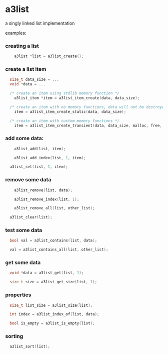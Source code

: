 
a3list
======

a singly linked list implementation

examples:

### creating a list
```c
	a3list *list = a3list_create();
```

### create a list item
```c
  size_t data_size = ...
  void *data = ...

  /* create an item using stdlib memory function */
	a3list_item *item = a3list_item_create(data, data_size);

  /* create an item with no memory functions, data will not be destroyed or copied */
	item = a3list_item_create_static(data, data_size);

  /* create an item with custom memory functions */
	item = a3list_item_create_transient(data, data_size, malloc, free, memmove, memcmp);
```

### add some data:
```c
	a3list_add(list, item);

	a3list_add_index(list, 1, item);

  a3list_set(list, 1, item);
```

### remove some data
```c
	a3list_remove(list, data);

	a3list_remove_index(list, 1);

	a3list_remove_all(list, other_list);

  a3list_clear(list);
```

### test some data
```c
  bool val = a3list_contains(list, data);

  val = a3list_contains_all(list, other_list);
```

### get some data
```c
  void *data = a3list_get(list, 1);

  size_t size = a3list_get_size(list, 1);
```

### properties
```c
  size_t list_size = a3list_size(list);

  int index = a3list_index_of(list, data);

  bool is_empty = a3list_is_empty(list);
```

### sorting
```c
  a3list_sort(list);
```

